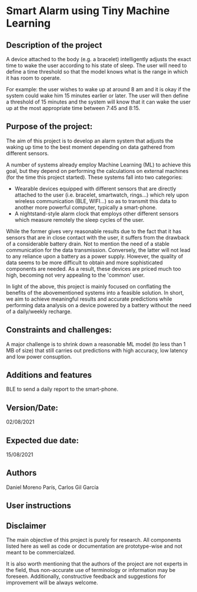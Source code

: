 # Smart Alarm using Tiny Machine Learning

## Description of the project
A device attached to the body (e.g. a bracelet) intelligently adjusts the exact time to wake the user according to his state of sleep. The user will need to define a time threshold so that the model knows what is the range in which it has room to operate.

For example: the user wishes to wake up at around 8 am and it is okay if the system could wake him 15 minutes earlier or later. The user will then define a threshold of 15 minutes and the system will know that it can wake the user up at the most appropriate time between 7:45 and 8:15.


## Purpose of the project:
The aim of this project is to develop an alarm system that adjusts the waking up time to the best moment depending on data gathered from different sensors.

A number of systems already employ Machine Learning (ML) to achieve this goal, but they depend on performing the calculations on external machines (for the time this project started). These systems fall into two categories:

- Wearable devices equipped with different sensors that are directly attached to the user (i.e. bracelet, smartwatch, rings...) which rely upon wireless communication (BLE, WIFI...) so as to transmit this data to another more powerful computer, typically a smart-phone.
- A nightstand-style alarm clock that employs other different sensors which measure remotely the sleep cycles of the user.

While the former gives very reasonable results due to the fact that it has sensors that are in close contact with the user, it suffers from the drawback of a considerable battery drain. Not to mention the need of a stable communication for the data transmission. 
Conversely, the latter will not lead to any reliance upon a battery as a power supply. However, the quality of data seems to be more difficult to obtain and more sophisticated components are needed. As a result, these devices are priced much too high, becoming not very appealing to the 'common' user.

In light of the above, this project is mainly focused on conflating the benefits of the abovementioned systems into a feasible solution. In short, we aim to achieve meaningful results and accurate predictions while performing data analysis on a device powered by a battery without the need of a daily/weekly recharge. 


## Constraints and challenges: 

A major challenge is to shrink down a reasonable ML model (to less than 1 MB of size) that still carries out predictions with high accuracy, low latency and low power consuption.


## Additions and features
BLE to send a daily report to the smart-phone.


## Version/Date: 

02/08/2021	


## Expected due date:

15/08/2021


## Authors

Daniel Moreno París, Carlos Gil García


## User instructions



## Disclaimer

The main objective of this project is purely for research. All components listed here as well as code or documentation are prototype-wise and not meant to be commercialzed.

It is also worth mentioning that the authors of the project are not experts in the field, thus non-accurate use of terminology or information may be foreseen. Additionally, constructive feedback and suggestions for improvement will be always welcome.


